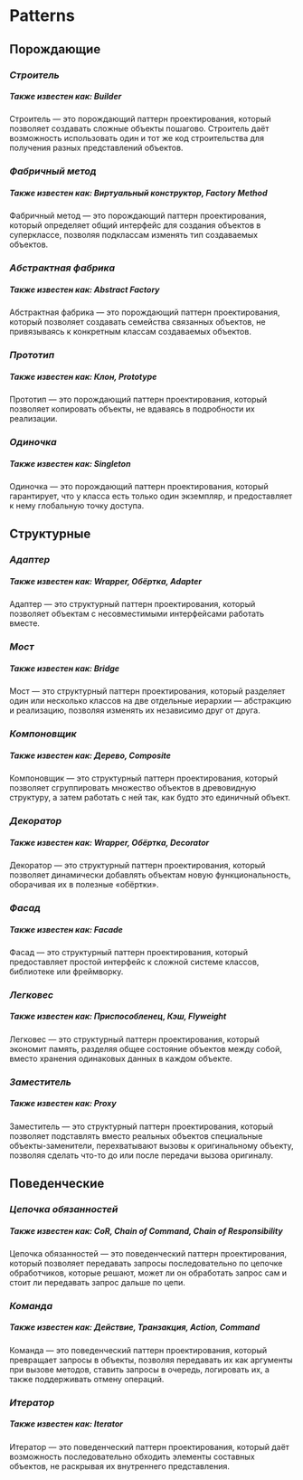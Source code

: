 # Patterns

## **Порождающие**

### *Строитель*
##### Также известен как: Builder
Строитель — это порождающий паттерн проектирования, который позволяет создавать сложные объекты пошагово. Строитель даёт возможность использовать один и тот же код строительства для получения разных представлений объектов.

### *Фабричный метод*
##### Также известен как: Виртуальный конструктор, Factory Method
Фабричный метод — это порождающий паттерн проектирования, который определяет общий интерфейс для создания объектов в суперклассе, позволяя подклассам изменять тип создаваемых объектов.

### *Абстрактная фабрика*
##### Также известен как: Abstract Factory
Абстрактная фабрика — это порождающий паттерн проектирования, который позволяет создавать семейства связанных объектов, не привязываясь к конкретным классам создаваемых объектов.

### *Прототип*
##### Также известен как: Клон, Prototype
Прототип — это порождающий паттерн проектирования, который позволяет копировать объекты, не вдаваясь в подробности их реализации.

### *Одиночка*
##### Также известен как: Singleton
Одиночка — это порождающий паттерн проектирования, который гарантирует, что у класса есть только один экземпляр, и предоставляет к нему глобальную точку доступа.

## **Структурные**

### *Адаптер*
##### Также известен как: Wrapper, Обёртка, Adapter
Адаптер — это структурный паттерн проектирования, который позволяет объектам с несовместимыми интерфейсами работать вместе.

### *Мост*
##### Также известен как: Bridge
Мост — это структурный паттерн проектирования, который разделяет один или несколько классов на две отдельные иерархии — абстракцию и реализацию, позволяя изменять их независимо друг от друга.

### *Компоновщик*
##### Также известен как: Дерево, Composite
Компоновщик — это структурный паттерн проектирования, который позволяет сгруппировать множество объектов в древовидную структуру, а затем работать с ней так, как будто это единичный объект.

### *Декоратор*
##### Также известен как: Wrapper, Обёртка, Decorator
Декоратор — это структурный паттерн проектирования, который позволяет динамически добавлять объектам новую функциональность, оборачивая их в полезные «обёртки».

### *Фасад*
##### Также известен как: Facade
Фасад — это структурный паттерн проектирования, который предоставляет простой интерфейс к сложной системе классов, библиотеке или фреймворку.

### *Легковес*
##### Также известен как: Приспособленец, Кэш, Flyweight
Легковес — это структурный паттерн проектирования, который экономит память, разделяя общее состояние объектов между собой, вместо хранения одинаковых данных в каждом объекте.

### *Заместитель*
##### Также известен как: Proxy
Заместитель — это структурный паттерн проектирования, который позволяет подставлять вместо реальных объектов специальные объекты-заменители, перехватывают вызовы к оригинальному объекту, позволяя сделать что-то до или после передачи вызова оригиналу.

## **Поведенческие**

### *Цепочка обязанностей*
##### Также известен как: CoR, Chain of Command, Chain of Responsibility
Цепочка обязанностей — это поведенческий паттерн проектирования, который позволяет передавать запросы последовательно по цепочке обработчиков, которые решают, может ли он обработать запрос сам и стоит ли передавать запрос дальше по цепи.

### *Команда*
##### Также известен как: Действие, Транзакция, Action, Command
Команда — это поведенческий паттерн проектирования, который превращает запросы в объекты, позволяя передавать их как аргументы при вызове методов, ставить запросы в очередь, логировать их, а также поддерживать отмену операций.

### *Итератор*
##### Также известен как: Iterator
Итератор — это поведенческий паттерн проектирования, который даёт возможность последовательно обходить элементы составных объектов, не раскрывая их внутреннего представления.